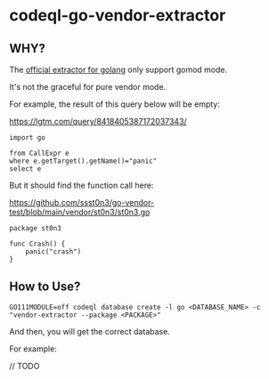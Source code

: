 # codeql-go-vendor-extractor

## WHY?

The [official extractor for golang](https://github.com/github/codeql-go/tree/cd1e14ed09f4b56229b5c4fb7797203193b93897/extractor/cli/go-extractor) only support gomod mode.

It's not the graceful for pure vendor mode.

For example, the result of this query below will be empty:

https://lgtm.com/query/8418405387172037343/

```
import go

from CallExpr e
where e.getTarget().getName()="panic"
select e
```

But it should find the function call here:

https://github.com/ssst0n3/go-vendor-test/blob/main/vendor/st0n3/st0n3.go

```
package st0n3

func Crash() {
    panic("crash")
}
```



## How to Use?

```
GO111MODULE=off codeql database create -l go <DATABASE_NAME> -c "vendor-extractor --package <PACKAGE>"
```

And then, you will get the correct database.

For example:

// TODO


